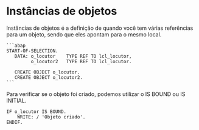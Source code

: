 # Instâncias de objetos
    
Instâncias de objetos é a definição de quando você tem várias referências para um objeto, sendo que eles apontam para o mesmo local.
    
    ```abap
    START-OF-SELECTION.
       DATA: o_locutor    TYPE REF TO lcl_locutor,
             o_locutor2   TYPE REF TO lcl_locutor.
     
       CREATE OBJECT o_locutor.
       CREATE OBJECT o_locutor2.
    ```
    
Para verificar se o objeto foi criado, podemos utilizar o IS BOUND ou IS INITIAL.

```abap
IF o_locutor IS BOUND.
    WRITE: / 'Objeto criado'.
ENDIF.
```